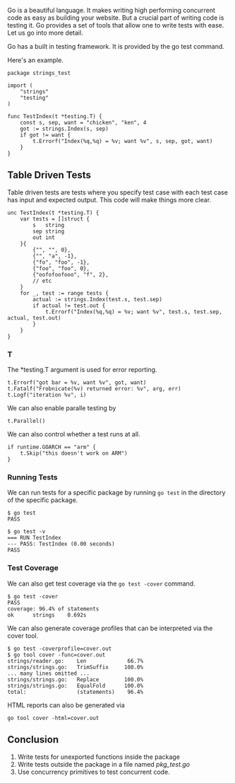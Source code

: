 Go is a beautiful language. It makes writing high performing concurrent code as easy as building your website. But a crucial part of writing code is testing it. Go provides a set of tools that allow one to write tests with ease. Let us go into more detail.

Go has a built in testing framework. It is provided by the go test command.

Here's an example.

```
package strings_test

import (
    "strings"
    "testing"
)

func TestIndex(t *testing.T) {
    const s, sep, want = "chicken", "ken", 4
    got := strings.Index(s, sep)
    if got != want {
        t.Errorf("Index(%q,%q) = %v; want %v", s, sep, got, want)
    }
}

```

## Table Driven Tests

Table driven tests are tests where you specify test case with each test case has input and expected output. This code will make things more clear.

```
unc TestIndex(t *testing.T) {
    var tests = []struct {
        s   string
        sep string
        out int
    }{
        {"", "", 0},
        {"", "a", -1},
        {"fo", "foo", -1},
        {"foo", "foo", 0},
        {"oofofoofooo", "f", 2},
        // etc
    }
    for _, test := range tests {
        actual := strings.Index(test.s, test.sep)
        if actual != test.out {
            t.Errorf("Index(%q,%q) = %v; want %v", test.s, test.sep, actual, test.out)
        }
    }
}
```

### T

The *testing.T argument  is used for error reporting.

```
t.Errorf("got bar = %v, want %v", got, want)
t.Fatalf("Frobnicate(%v) returned error: %v", arg, err)
t.Logf("iteration %v", i)
```

We can also enable paralle testing by 

```
t.Parallel()
```

We can also control whether a test runs at all.

```
if runtime.GOARCH == "arm" {
    t.Skip("this doesn't work on ARM")
}
```

### Running Tests

We can run tests for a specific package by running ```go test``` in the directory of the specific package.
```
$ go test
PASS

$ go test -v
=== RUN TestIndex
--- PASS: TestIndex (0.00 seconds)
PASS
```

### Test Coverage 

We can also get test coverage via the ```go test -cover``` command.

```
$ go test -cover
PASS
coverage: 96.4% of statements
ok      strings    0.692s
```

We can also generate coverage profiles that can be interpreted via the cover tool.

```
$ go test -coverprofile=cover.out
$ go tool cover -func=cover.out
strings/reader.go:    Len             66.7%
strings/strings.go:   TrimSuffix     100.0%
... many lines omitted ...
strings/strings.go:   Replace        100.0%
strings/strings.go:   EqualFold      100.0%
total:                (statements)    96.4%
```

HTML reports can also be generated via

```
go tool cover -html=cover.out
```

## Conclusion

1. Write tests for unexported functions inside the package
2. Write tests outside the package in a file named _pkg_test.go_
3. Use concurrency primitives to test concurrent code.
